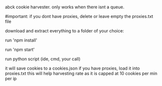 abck cookie harvester. only works when there isnt a queue.

#important: if you dont have proxies, delete or leave empty the proxies.txt file

download and extract everything to a folder of your choice:

run 'npm install'

run 'npm start'

run python script (ide, cmd, your call)

it will save cookies to a cookies.json
if you have proxies, load it into proxies.txt
this will help harvesting rate as it is capped at 10 cookies per min per ip
